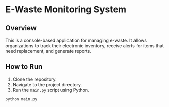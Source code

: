# E-Waste Monitoring System

## Overview
This is a console-based application for managing e-waste. It allows organizations to track their electronic inventory, receive alerts for items that need replacement, and generate reports.

## How to Run
1. Clone the repository.
2. Navigate to the project directory.
3. Run the `main.py` script using Python.

```bash
python main.py